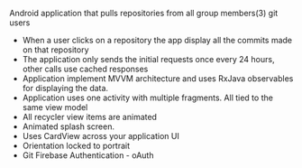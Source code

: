Android application that pulls repositories from all group members(3) git users
- When a user clicks on a repository the app display all the commits made on that repository
- The application only sends the initial requests once every 24 hours, other calls use cached responses
- Application implement MVVM architecture and uses RxJava observables for displaying the data.
- Application uses one activity with multiple fragments. All tied to the same view model
- All recycler view items are animated
- Animated splash screen.
- Uses CardView across your application UI
- Orientation locked to portrait
- Git Firebase Authentication - oAuth
